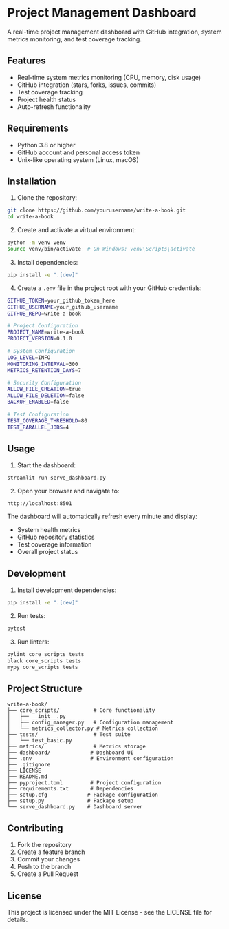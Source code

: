 # Project Management Dashboard

A real-time project management dashboard with GitHub integration, system metrics monitoring, and test coverage tracking.

## Features

- Real-time system metrics monitoring (CPU, memory, disk usage)
- GitHub integration (stars, forks, issues, commits)
- Test coverage tracking
- Project health status
- Auto-refresh functionality

## Requirements

- Python 3.8 or higher
- GitHub account and personal access token
- Unix-like operating system (Linux, macOS)

## Installation

1. Clone the repository:
```bash
git clone https://github.com/yourusername/write-a-book.git
cd write-a-book
```

2. Create and activate a virtual environment:
```bash
python -m venv venv
source venv/bin/activate  # On Windows: venv\Scripts\activate
```

3. Install dependencies:
```bash
pip install -e ".[dev]"
```

4. Create a `.env` file in the project root with your GitHub credentials:
```bash
GITHUB_TOKEN=your_github_token_here
GITHUB_USERNAME=your_github_username
GITHUB_REPO=write-a-book

# Project Configuration
PROJECT_NAME=write-a-book
PROJECT_VERSION=0.1.0

# System Configuration
LOG_LEVEL=INFO
MONITORING_INTERVAL=300
METRICS_RETENTION_DAYS=7

# Security Configuration
ALLOW_FILE_CREATION=true
ALLOW_FILE_DELETION=false
BACKUP_ENABLED=false

# Test Configuration
TEST_COVERAGE_THRESHOLD=80
TEST_PARALLEL_JOBS=4
```

## Usage

1. Start the dashboard:
```bash
streamlit run serve_dashboard.py
```

2. Open your browser and navigate to:
```
http://localhost:8501
```

The dashboard will automatically refresh every minute and display:
- System health metrics
- GitHub repository statistics
- Test coverage information
- Overall project status

## Development

1. Install development dependencies:
```bash
pip install -e ".[dev]"
```

2. Run tests:
```bash
pytest
```

3. Run linters:
```bash
pylint core_scripts tests
black core_scripts tests
mypy core_scripts tests
```

## Project Structure

```
write-a-book/
├── core_scripts/           # Core functionality
│   ├── __init__.py
│   ├── config_manager.py   # Configuration management
│   └── metrics_collector.py # Metrics collection
├── tests/                  # Test suite
│   └── test_basic.py
├── metrics/                # Metrics storage
├── dashboard/             # Dashboard UI
├── .env                   # Environment configuration
├── .gitignore
├── LICENSE
├── README.md
├── pyproject.toml         # Project configuration
├── requirements.txt       # Dependencies
├── setup.cfg             # Package configuration
├── setup.py              # Package setup
└── serve_dashboard.py    # Dashboard server
```

## Contributing

1. Fork the repository
2. Create a feature branch
3. Commit your changes
4. Push to the branch
5. Create a Pull Request

## License

This project is licensed under the MIT License - see the LICENSE file for details.